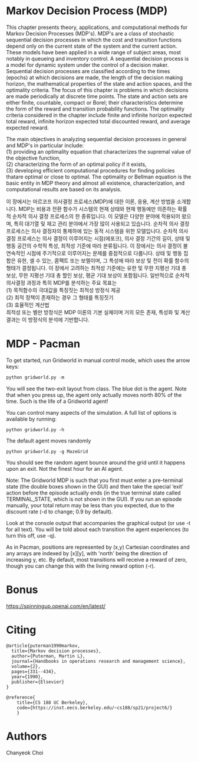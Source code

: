# Markov Decision Process (MDP)
This chapter presents theory, applications, and computational methods for Markov Decision Processes (MDP's). MDP's are a class of stochastic sequential decision processes in which the cost and transition functions depend only on the current state of the system and the current action. These models have been applied in a wide range of subject areas, most notably in queueing and inventory control. A sequential decision process is a model for dynamic system under the control of a decision maker. Sequential decision processes are classified according to the times (epochs) at which decisions are made, the length of the decision making horizon, the mathematical properties of the state and action spaces, and the optimality criteria. The focus of this chapter is problems in which decisions are made periodically at discrete time points. The state and action sets are either finite, countable, compact or Borel; their characteristics determine the form of the reward and transition probability functions. The optimality criteria considered in the chapter include finite and infinite horizon expected total reward, infinite horizon expected total discounted reward, and average expected reward. 

The main objectives in analyzing sequential decision processes in general and MDP's in particular include:  
(1) providing an optimality equation that characterizes the supremal value of the objective function,  
(2) characterizing the form of an optimal policy if it exists,  
(3) developing efficient computational procedures for finding policies thatare optimal or close to optimal. The optimality or Bellman equation is the basic entity in MDP theory and almost all existence, characterization, and computational results are based on its analysis.

이 장에서는 마르코프 의사결정 프로세스(MDP)에 대한 이론, 응용, 계산 방법을 소개합니다. MDP는 비용과 전환 함수가 시스템의 현재 상태와 현재 행동에만 의존하는 확률적 순차적 의사 결정 프로세스의 한 종류입니다. 이 모델은 다양한 분야에 적용되어 왔으며, 특히 대기열 및 재고 관리 분야에서 가장 많이 사용되고 있습니다. 순차적 의사 결정 프로세스는 의사 결정자의 통제하에 있는 동적 시스템을 위한 모델입니다. 순차적 의사 결정 프로세스는 의사 결정이 이루어지는 시점(에포크), 의사 결정 기간의 길이, 상태 및 행동 공간의 수학적 특성, 최적성 기준에 따라 분류됩니다. 이 장에서는 의사 결정이 불연속적인 시점에 주기적으로 이루어지는 문제를 중점적으로 다룹니다. 상태 및 행동 집합은 유한, 셀 수 있는, 콤팩트 또는 보렐이며, 그 특성에 따라 보상 및 전이 확률 함수의 형태가 결정됩니다. 이 장에서 고려하는 최적성 기준에는 유한 및 무한 지평선 기대 총 보상, 무한 지평선 기대 총 할인 보상, 평균 기대 보상이 포함됩니다. 일반적으로 순차적 의사결정 과정과 특히 MDP를 분석하는 주요 목표는  
(1) 목적함수의 극대값을 특징짓는 최적성 방정식 제공  
(2) 최적 정책이 존재하는 경우 그 형태를 특징짓기  
(3) 효율적인 계산법  
최적성 또는 벨만 방정식은 MDP 이론의 기본 실체이며 거의 모든 존재, 특성화 및 계산 결과는 이 방정식의 분석에 기반합니다.

# MDP - Pacman
To get started, run Gridworld in manual control mode, which uses the arrow keys:
```python
python gridworld.py -m
```
You will see the two-exit layout from class. The blue dot is the agent. Note that when you press up, the agent only actually moves north 80% of the time. Such is the life of a Gridworld agent!

You can control many aspects of the simulation. A full list of options is available by running:
```
python gridworld.py -h
```

The default agent moves randomly
```
python gridworld.py -g MazeGrid
```
You should see the random agent bounce around the grid until it happens upon an exit. Not the finest hour for an AI agent.

Note: The Gridworld MDP is such that you first must enter a pre-terminal state (the double boxes shown in the GUI) and then take the special ‘exit’ action before the episode actually ends (in the true terminal state called TERMINAL_STATE, which is not shown in the GUI). If you run an episode manually, your total return may be less than you expected, due to the discount rate (-d to change; 0.9 by default).

Look at the console output that accompanies the graphical output (or use -t for all text). You will be told about each transition the agent experiences (to turn this off, use -q).

As in Pacman, positions are represented by (x,y) Cartesian coordinates and any arrays are indexed by [x][y], with 'north' being the direction of increasing y, etc. By default, most transitions will receive a reward of zero, though you can change this with the living reward option (-r).

# Bonus 
https://spinningup.openai.com/en/latest/

# Citing
```
@article{puterman1990markov,
  title={Markov decision processes},
  author={Puterman, Martin L},
  journal={Handbooks in operations research and management science},
  volume={2},
  pages={331--434},
  year={1990},
  publisher={Elsevier}
}

@reference{
    title={CS 188 UC Berkeley},
    code={https://inst.eecs.berkeley.edu/~cs188/sp21/project6/}
    }
```

# Authors
Chanyeok Choi 